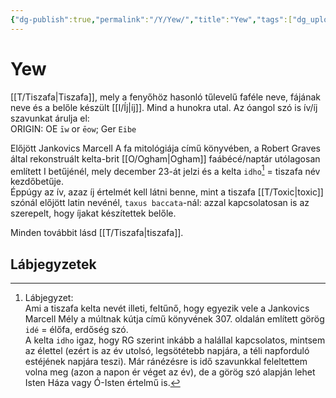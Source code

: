 ```yaml
---
{"dg-publish":true,"permalink":"/Y/Yew/","title":"Yew","tags":["dg_uploaded"],"created":"2023-10-29T02:36","updated":"2023-10-29T02:36"}
---
```





# Yew

[[T/Tiszafa\|Tiszafa]], mely a fenyőhöz hasonló tűlevelű faféle neve, fájának neve és a belőle készült [[I/Íj\|íj]]. Mind a hunokra utal. Az óangol szó is ív/íj szavunkat árulja el:  
ORIGIN: OE `īw` or `ēow`; Ger `Eibe`  

Előjött Jankovics Marcell A fa mitológiája című könyvében, a Robert Graves által rekonstruált kelta-brit [[O/Ogham\|Ogham]] faábécé/naptár utólagosan említett I betűjénél, mely december 23-át jelzi és a kelta `idho`[^1] = tiszafa név kezdőbetűje.  
Éppúgy az ív, azaz íj értelmét kell látni benne, mint a tiszafa [[T/Toxic\|toxic]] szónál előjött latin nevénél, `taxus baccata`-nál: azzal kapcsolatosan is az szerepelt, hogy íjakat készítettek belőle.  

Minden továbbit lásd [[T/Tiszafa\|tiszafa]].  

## Lábjegyzetek

[^1]: Lábjegyzet:  
Ami a tiszafa kelta nevét illeti, feltűnő, hogy egyezik vele a Jankovics Marcell Mély a múltnak kútja című könyvének 307. oldalán említett görög `idé` = élőfa, erdőség szó.  
A kelta `idho` igaz, hogy RG szerint inkább a halállal kapcsolatos, mintsem az élettel (ezért is az év utolsó, legsötétebb napjára, a téli napforduló estéjének napjára teszi). Már ránézésre is idő szavunkkal feleltettem volna meg (azon a napon ér véget az év), de a görög szó alapján lehet Isten Háza vagy Ó-Isten értelmű is.  